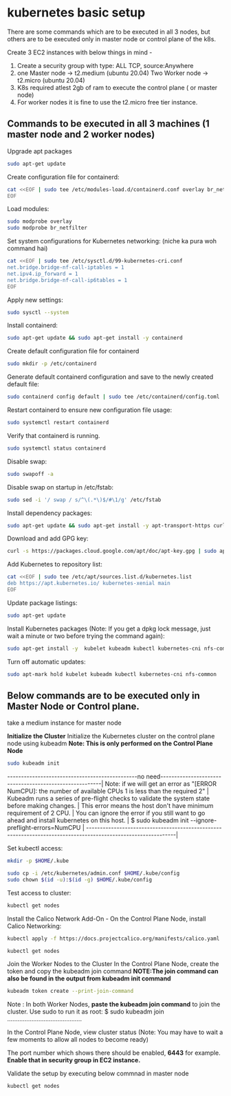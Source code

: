 # kubernetes basic setup
There are some commands which are to be executed in all 3 nodes, but others are to be executed only in master node or control plane of the k8s.

Create 3 EC2 instances with below things in mind - 
1. Create a security group with type: ALL TCP, source:Anywhere
2. one Master node -> t2.medium  (ubuntu 20.04)
   Two Worker node -> t2.micro  (ubuntu 20.04)
3. K8s required atlest 2gb of ram to execute the control plane ( or master node)
4. For worker nodes it is fine to use the t2.micro free tier instance.


## Commands to be executed in all 3 machines (1 master node and 2 worker nodes)
Upgrade apt packages
```bash
sudo apt-get update
```

Create configuration file for containerd:
```bash
cat <<EOF | sudo tee /etc/modules-load.d/containerd.conf overlay br_netfilter 
EOF
```

Load modules:
```bash
sudo modprobe overlay
sudo modprobe br_netfilter
```

Set system configurations for Kubernetes networking: (niche ka pura woh command hai)
```bash
cat <<EOF | sudo tee /etc/sysctl.d/99-kubernetes-cri.conf
net.bridge.bridge-nf-call-iptables = 1
net.ipv4.ip_forward = 1
net.bridge.bridge-nf-call-ip6tables = 1
EOF
```

Apply new settings:
```bash
sudo sysctl --system
```

Install containerd:
```bash
sudo apt-get update && sudo apt-get install -y containerd
```

Create default configuration file for containerd
```bash
sudo mkdir -p /etc/containerd
```

Generate default containerd configuration and save to the newly created default file:
```bash
sudo containerd config default | sudo tee /etc/containerd/config.toml
```

Restart containerd to ensure new configuration file usage:
```bash
sudo systemctl restart containerd
```

Verify that containerd is running.
```bash
sudo systemctl status containerd
```

Disable swap:
```bash
sudo swapoff -a
```

Disable swap on startup in /etc/fstab:
```bash
sudo sed -i '/ swap / s/^\(.*\)$/#\1/g' /etc/fstab
```

Install dependency packages:
```bash
sudo apt-get update && sudo apt-get install -y apt-transport-https curl
```

Download and add GPG key:
```bash
curl -s https://packages.cloud.google.com/apt/doc/apt-key.gpg | sudo apt-key add -
```

Add Kubernetes to repository list:
```bash
cat <<EOF | sudo tee /etc/apt/sources.list.d/kubernetes.list
deb https://apt.kubernetes.io/ kubernetes-xenial main
EOF
```


Update package listings:
```bash
sudo apt-get update
```

Install Kubernetes packages (Note: If you get a dpkg lock message, just wait a minute or two before trying the command again):
```bash
sudo apt-get install -y  kubelet kubeadm kubectl kubernetes-cni nfs-common
```

Turn off automatic updates:
```bash
sudo apt-mark hold kubelet kubeadm kubectl kubernetes-cni nfs-common
```


## Below commands are to be executed only in Master Node or Control plane.
take a medium instance for master node

**Initialize the Cluster**
Initialize the Kubernetes cluster on the control plane node using kubeadm 
**Note: This is only performed on the Control Plane Node**
```bash
sudo kubeadm init
```

-----------------------------------------------no need--------------------------------------------------------|
Note: if we will get an error as "[ERROR NumCPU]: the number of available CPUs 1 is less than the required 2" |
Kubeadm runs a series of pre-flight checks to validate the system state before making changes.                |
This error means the host don't have minimum requirement of 2 CPU.                                            |
You can ignore the error if you still want to go ahead and install kubernetes on this host.                   | 
$ sudo kubeadm init --ignore-preflight-errors=NumCPU                                                          | 
--------------------------------------------------------------------------------------------------------------|

Set kubectl access:
```bash
mkdir -p $HOME/.kube
```

```bash
sudo cp -i /etc/kubernetes/admin.conf $HOME/.kube/config
sudo chown $(id -u):$(id -g) $HOME/.kube/config
```

Test access to cluster:
```bash
kubectl get nodes
```

Install the Calico Network Add-On -
On the Control Plane Node, install Calico Networking:
```bash
kubectl apply -f https://docs.projectcalico.org/manifests/calico.yaml
```

```bash
kubectl get nodes
```

Join the Worker Nodes to the Cluster
In the Control Plane Node, create the token and copy the kubeadm join command 
**NOTE:The join command can also be found in the output from kubeadm init command**
```bash
kubeadm token create --print-join-command
```
Note : In both Worker Nodes, **paste the kubeadm join command** to join the cluster. Use sudo to run it as root:
$ sudo kubeadm join ....................<rest-of-the-command>.......................

In the Control Plane Node, view cluster status (Note: You may have to wait a few moments to allow all nodes to become ready)

The port number which shows there should be enabled, **6443** for example. **Enable that in security group in EC2 instance.**

Validate the setup by executing below commnad in master node
```bash
kubectl get nodes
```
